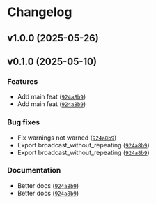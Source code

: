 # Changelog

## v1.0.0 (2025-05-26)

## v0.1.0 (2025-05-10)

### Features

- Add main feat ([`924a8b9`](https://github.com/34j/batch-tensorsolve/commit/924a8b99a99e50e01018a4848bf05e95acbcf1f6))
- Add main feat ([`924a8b9`](https://github.com/34j/batch-tensorsolve/commit/924a8b99a99e50e01018a4848bf05e95acbcf1f6))

### Bug fixes

- Fix warnings not warned ([`924a8b9`](https://github.com/34j/batch-tensorsolve/commit/924a8b99a99e50e01018a4848bf05e95acbcf1f6))
- Export broadcast_without_repeating ([`924a8b9`](https://github.com/34j/batch-tensorsolve/commit/924a8b99a99e50e01018a4848bf05e95acbcf1f6))
- Export broadcast_without_repeating ([`924a8b9`](https://github.com/34j/batch-tensorsolve/commit/924a8b99a99e50e01018a4848bf05e95acbcf1f6))

### Documentation

- Better docs ([`924a8b9`](https://github.com/34j/batch-tensorsolve/commit/924a8b99a99e50e01018a4848bf05e95acbcf1f6))
- Better docs ([`924a8b9`](https://github.com/34j/batch-tensorsolve/commit/924a8b99a99e50e01018a4848bf05e95acbcf1f6))
